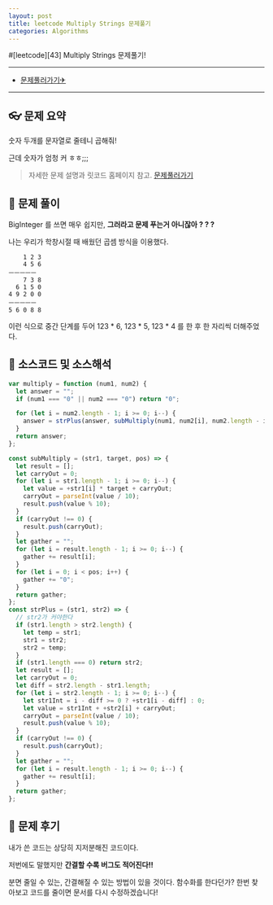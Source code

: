 ```yaml
---
layout: post
title: leetcode Multiply Strings 문제풀기
categories: Algorithms
---
```


#[leetcode][43] Multiply Strings 문제풀기!

---

- [문제풀러가기✈](https://leetcode.com/problems/multiply-strings/)

---

## 👓 문제 요약

숫자 두개를 문자열로 줄테니 곱해줘!

근데 숫자가 엄청 커 ㅎㅎ;;;

> 자세한 문제 설명과 릿코드 홈페이지 참고. [문제풀러가기](https://leetcode.com/problems/multiply-strings/)

## 🔑 문제 풀이

BigInteger 를 쓰면 매우 쉽지만, **그러라고 문제 푸는거 아니잖아 ? ? ?**

나는 우리가 학창시절 때 배웠던 곱셈 방식을 이용했다.

        1 2 3
        4 5 6
    ㅡㅡㅡㅡㅡ
        7 3 8
      6 1 5 0
    4 9 2 0 0
    ㅡㅡㅡㅡㅡ
    5 6 0 8 8

이런 식으로 중간 단계를 두어 123 \* 6, 123 \* 5, 123 \* 4 를 한 후 한 자리씩 더해주었다.

## 🥽 소스코드 및 소스해석

```javascript
var multiply = function (num1, num2) {
  let answer = "";
  if (num1 === "0" || num2 === "0") return "0";

  for (let i = num2.length - 1; i >= 0; i--) {
    answer = strPlus(answer, subMultiply(num1, num2[i], num2.length - i - 1));
  }
  return answer;
};

const subMultiply = (str1, target, pos) => {
  let result = [];
  let carryOut = 0;
  for (let i = str1.length - 1; i >= 0; i--) {
    let value = +str1[i] * target + carryOut;
    carryOut = parseInt(value / 10);
    result.push(value % 10);
  }
  if (carryOut !== 0) {
    result.push(carryOut);
  }
  let gather = "";
  for (let i = result.length - 1; i >= 0; i--) {
    gather += result[i];
  }
  for (let i = 0; i < pos; i++) {
    gather += "0";
  }
  return gather;
};
const strPlus = (str1, str2) => {
  // str2가 커야한다
  if (str1.length > str2.length) {
    let temp = str1;
    str1 = str2;
    str2 = temp;
  }
  if (str1.length === 0) return str2;
  let result = [];
  let carryOut = 0;
  let diff = str2.length - str1.length;
  for (let i = str2.length - 1; i >= 0; i--) {
    let str1Int = i - diff >= 0 ? +str1[i - diff] : 0;
    let value = str1Int + +str2[i] + carryOut;
    carryOut = parseInt(value / 10);
    result.push(value % 10);
  }
  if (carryOut !== 0) {
    result.push(carryOut);
  }
  let gather = "";
  for (let i = result.length - 1; i >= 0; i--) {
    gather += result[i];
  }
  return gather;
};
```

## 🔨 문제 후기

내가 쓴 코드는 상당히 지저분해진 코드이다.

저번에도 말했지만 **간결할 수록 버그도 적어진다!!**

분면 줄일 수 있는, 간결해질 수 있는 방법이 있을 것이다. 함수화를 한다던가? 한번 찾아보고
코드를 줄이면 문서를 다시 수정하겠습니다!
